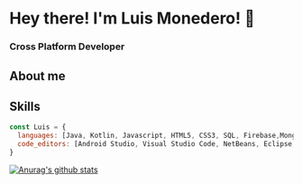 
# Hey there! I'm Luis Monedero! 👋
### Cross Platform Developer


## About me
<!--Graduated as Cross Platform Developer. Currently looking for my spot in a company as Android developer while programating and learning some new stuff.  
-->
## Skills
```js
const Luis = {
  languages: [Java, Kotlin, Javascript, HTML5, CSS3, SQL, Firebase,MongoDB],
  code_editors: [Android Studio, Visual Studio Code, NetBeans, Eclipse, Sublime Text]
}

```

[![Anurag's github stats](https://github-readme-stats.vercel.app/api?username=LuisMonedero)](https://github.com/anuraghazra/github-readme-stats)
